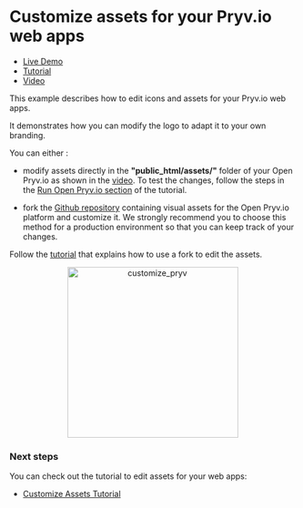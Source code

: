 # Customize assets for your Pryv.io web apps

- [Live Demo](https://youtu.be/VI1zjLLcR9Q)
- [Tutorial](tutorial.md)
- [Video](https://youtu.be/VI1zjLLcR9Q) 

This example describes how to edit icons and assets for your Pryv.io web apps. 

It demonstrates how you can modify the logo to adapt it to your own branding.

You can either :
- modify assets directly in the **"public_html/assets/"** folder of your Open Pryv.io as shown in the [video](https://youtu.be/VI1zjLLcR9Q). To test the changes, follow the steps in the [Run Open Pryv.io section](tutorial.md#run-open-pryvio) of the tutorial.

- fork the [Github repository](https://github.com/pryv/assets-open-pryv.io) containing visual assets for the Open Pryv.io platform and customize it. We strongly recommend you to choose this method for a production environment so that you can keep track of your changes. 

Follow the [tutorial](tutorial.md) that explains how to use a fork to edit the assets.

<p align="center">
    <img src="images/customize_pryv.png" alt="customize_pryv" width="300"/>
</p>

### Next steps

You can check out the tutorial to edit assets for your web apps:
- [Customize Assets Tutorial](tutorial.md)
